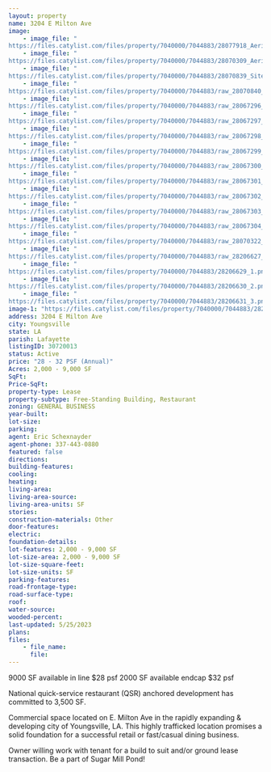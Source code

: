 ```yaml
---
layout: property
name: 3204 E Milton Ave
image:
    - image_file: "https://files.catylist.com/files/property/7040000/7044883/28077918_Aerial_2.jpg"
    - image_file: "https://files.catylist.com/files/property/7040000/7044883/28070309_Aerial_.png"
    - image_file: "https://files.catylist.com/files/property/7040000/7044883/28070839_Site_Plan___3204_E_Milton_Ave___Eric.jpg"
    - image_file: "https://files.catylist.com/files/property/7040000/7044883/raw_28070840_Site_Plan___3204_E_Milton_Ave___EricRex.pdf"
    - image_file: "https://files.catylist.com/files/property/7040000/7044883/raw_28067296_CHEM_MET_E.pdf"
    - image_file: "https://files.catylist.com/files/property/7040000/7044883/raw_28067297_CHEM_MET_N.pdf"
    - image_file: "https://files.catylist.com/files/property/7040000/7044883/raw_28067298_CHEM_MET_S_L.pdf"
    - image_file: "https://files.catylist.com/files/property/7040000/7044883/raw_28067299_CHEM_MET_S_R.pdf"
    - image_file: "https://files.catylist.com/files/property/7040000/7044883/raw_28067300_CHEM_MET_W.pdf"
    - image_file: "https://files.catylist.com/files/property/7040000/7044883/raw_28067301_New_Subdivisions_2_18_21.pdf"
    - image_file: "https://files.catylist.com/files/property/7040000/7044883/raw_28067302_Preliminary_Site_Plan___Rex___3204_E_MIlton.pdf"
    - image_file: "https://files.catylist.com/files/property/7040000/7044883/raw_28067303_Sales_Tax_Comparison_Chart.xlsx"
    - image_file: "https://files.catylist.com/files/property/7040000/7044883/raw_28067304_Infographic_link.pdf"
    - image_file: "https://files.catylist.com/files/property/7040000/7044883/raw_28070322_New_Flood____3204_E_Milton_Ave___RexEric.pdf"
    - image_file: "https://files.catylist.com/files/property/7040000/7044883/raw_28206627_Flyer___3204_E_Milton_Ave___Jeff.pdf"
    - image_file: "https://files.catylist.com/files/property/7040000/7044883/28206629_1.png"
    - image_file: "https://files.catylist.com/files/property/7040000/7044883/28206630_2.png"
    - image_file: "https://files.catylist.com/files/property/7040000/7044883/28206631_3.png"
image-1: "https://files.catylist.com/files/property/7040000/7044883/28206628_Screenshot_2023_05_25_at_4.11.44_PM.png"
address: 3204 E Milton Ave
city: Youngsville
state: LA
parish: Lafayette
listingID: 30720013
status: Active
price: "28 - 32 PSF (Annual)"
Acres: 2,000 - 9,000 SF
SqFt:
Price-SqFt:
property-type: Lease
property-subtype: Free-Standing Building, Restaurant
zoning: GENERAL BUSINESS
year-built:
lot-size:
parking:
agent: Eric Schexnayder
agent-phone: 337-443-0880
featured: false
directions:
building-features:
cooling:
heating:
living-area:
living-area-source:
living-area-units: SF
stories:
construction-materials: Other
door-features:
electric:
foundation-details:
lot-features: 2,000 - 9,000 SF
lot-size-area: 2,000 - 9,000 SF
lot-size-square-feet:
lot-size-units: SF
parking-features:
road-frontage-type:
road-surface-type:
roof:
water-source:
wooded-percent:
last-updated: 5/25/2023
plans:
files:
    - file_name:
      file:
---
```

9000 SF available in line $28 psf2000 SF available endcap $32 psfNational quick-service restaurant (QSR) anchored development has committed to 3,500 SF.Commercial space located on E. Milton Ave in the rapidly expanding &amp; developing city of Youngsville, LA. This highly trafficked location promises a solid foundation for a successful retail or fast/casual dining business. Owner willing work with tenant for a build to suit and/or ground lease transaction. Be a part of Sugar Mill Pond!
